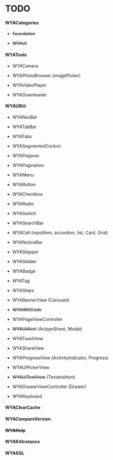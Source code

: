 # TODO

#### WYACategories

- ~~Foundation~~  

- ~~WYAUI~~

#### WYATools

- WYACamera

- WYAPhotoBrowser (imagePicker)

- WYAVideoPlayer

- WYADownloader
    
#### WYAUIKit 

- WYANavBar

- WYATabBar

- WYATabs

- WYASegmentedControl

- WYAPoppver

- WYAPagination

- WYAMenu

- WYAButton

- WYACheckbox

- WYARadio

- WYASwitch

- WYASearchBar

- WYACell (inputItem, accordion, list, Card, Grid)

- WYANoticeBar

- WYAStepper

- WYASlidder

- WYABadge

- WYATag

- WYASteps

- WYABannerView (Carousel)

- ~~WYAIMGCode~~

- WYAPageViewController

- ~~WYAUIAlert~~ (ActopnSheet, Modal)

- WYAToastView

- WYAShareView

- WYAProgressView (ActivityIndicator, Progress)
    
- WYAUIPickerView

- ~~WYAUITextView~~ (TextatraItem)
    
- WYADrawerViewController (Drawer)
    
- WYAKeyboard
    
#### WYAClearCache

#### WYACompareVersion

#### ~~WYAHelp~~

#### WYAKitInstance

#### WYASQL


    

